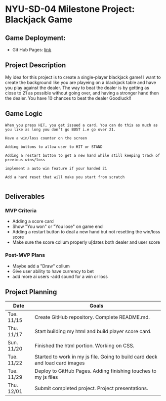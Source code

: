 # NYU-SD-04 Milestone Project: Blackjack Game

## Game Deployment: 

- Git Hub Pages: [link](https://andres24680.github.io/Blackjack-milestone-game/)

## Project Description

My idea for this project is to create a single-player blackjack game! I want to create the background like you are playeing on a blackjack table and have you play against the dealer. The way to beat the dealer is by getting as close to 21 as possible without going over, and having a stronger hand then the dealer.
You have 10 chances to beat the dealer
Goodluck!!  
## Game Logic

```
When you press HIT, you get issued a card. You can do this as much as you like as long you don't go BUST i.e go over 21.

Have a win/loss counter on the screen 

Adding buttons to allow user to HIT or STAND 

Adding a restart button to get a new hand while still keeping track of previous wins/loss

implement a auto win feature if your handed 21 

Add a hard reset that will make you start from scratch 


```

## Deliverables


### MVP Criteria

- Adding a score card
- Show "You won" or "You lose" on game end 
- Adding a restart button to deal a new hand but not resetting the win/loss score 
- Make sure the score collum properly u[dates both dealer and user score

### Post-MVP Plans

- Maybe add a "Draw" collum 
- Give user ability to have currency to bet 
- add more ai users 
-add sound for a win or loss 

## Project Planning

| Date | Goals |
| ---- | ----- |
| Tue. 11/15 | Create GitHub repository. Complete README.md. |
| Thu. 11/17 | Start building my html and build player score card.     |
| Sun. 11/20 | Finished the html portion. Working on CSS.    |
| Tue. 11/22 | Started to work in my js file. Going to build card deck and load card images     |
| Tue. 11/29 | Deploy to GitHub Pages. Adding finishing touches to my js files  |
| Thu. 12/01 | Submit completed project. Project presentations. |